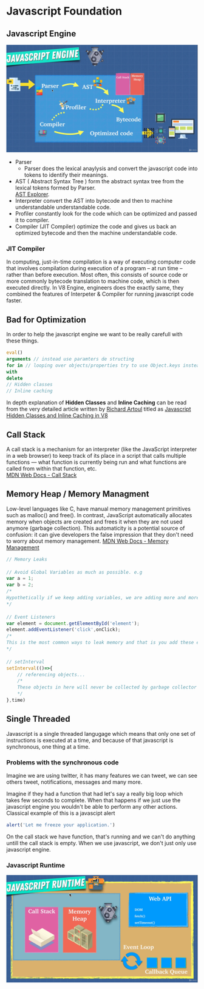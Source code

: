 # Javascript Foundation

## Javascript Engine

![Javascript Engine](assets/javascript_engine.png "Javascript Engine")

- Parser
  - Parser does the lexical anaylysis and convert the javascript code into tokens to identify their meanings.
- AST ( Abstract Syntax Tree ) form the abstract syntax tree from the lexical tokens formed by Parser.  
[AST Explorer](https://astexplorer.net/).
- Interpreter convert the AST into bytecode and then to machine understandable understandable code.
- Profiler constantly look for the code which can be optimized and passed it to compiler.
- Compiler (JIT Compiler) optimize the code and gives us back an optimized bytecode and then the machine understandable code.

### JIT Compiler

In computing, just-in-time compilation is a way of executing computer code that involves compilation during execution of a program – at run time – rather than before execution. Most often, this consists of source code or more commonly bytecode translation to machine code, which is then executed directly.
In V8 Engine, engineers does the exactly same, they combined the features of Interpeter & Compiler for running javascript code faster.

## Bad for Optimization

In order to help the javascript engine we want to be really carefull with these things.

```js
eval()
arguments // instead use paramters de structing
for in // looping over objects/properties try to use Object.keys instead
with
delete
// Hidden classes
// Inline caching
```

In depth explanation of **Hidden Classes** and **Inline Caching** can be read from the very detailed article written by [Richard Artoul](https://github.com/richardartoul) titled as [Javascript Hidden Classes and Inline Caching in V8](https://richardartoul.github.io/jekyll/update/2015/04/26/hidden-classes.html)

## Call Stack

A call stack is a mechanism for an interpreter (like the JavaScript interpreter in a web browser) to keep track of its place in a script that calls multiple functions — what function is currently being run and what functions are called from within that function, etc.  
[MDN Web Docs - Call Stack](https://developer.mozilla.org/en-US/docs/Glossary/Call_stack)

## Memory Heap / Memory Managment

Low-level languages like C, have manual memory management primitives such as malloc() and free(). In contrast, JavaScript automatically allocates memory when objects are created and frees it when they are not used anymore (garbage collection). This automaticity is a potential source of confusion: it can give developers the false impression that they don't need to worry about memory management.
[MDN Web Docs - Memory Management](https://developer.mozilla.org/en-US/docs/Web/JavaScript/Memory_Management)

```js
// Memory Leaks

// Avoid Global Variables as much as possible. e.g
var a = 1;
var b = 2;
/*
Hypothetically if we keep adding variables, we are adding more and more peieces of memory, and if these where objects and deeply nested objects you can see the memory being used up more and more and more.
*/

// Event Listeners
var element = document.getElementById('element');
element.addEventListener('click',onClick);
/*
This is the most common ways to leak memory and that is you add these event listeners and you never remove them when you don't need them so that you keep adding event listeners, and because they're just there in the background you forget about them and the next thing you know you create a memory leak, this happens a lot specially if you go back and forth between single page application
*/

// setInterval
setInterval(()=>{
    // referencing objects...
    /*
    These objects in here will never be collected by garbage collector because of this set interval unless we clear it and stop it.
    */
},time)
```

## Single Threaded

Javascript is a single threaded langugage which means that only one set of instructions is executed at a time, and because of that javascript is synchronous, one thing at a time.

### Problems with the synchronous code

Imagine we are using twitter, it has many features we can tweet, we can see others tweet, notifications, messages and many more.

Imagine if they had a function that had let's say a really big loop which takes few seconds to complete. When that happens if we just use the javascript engine you wouldn't be able to perform any other actions. Classical example of this is a javascipt alert

```js
alert('Let me freeze your application.')
```

On the call stack we have function, that's running and we can't do anything untill the call stack is empty.
When we use javascript, we don't just only use javascript engine.

### Javascript Runtime

![Javascript Runtime](assets/javascript_runtime.png "Javascript Runtime")
